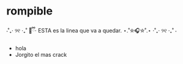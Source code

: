 # rompible
⋅˚₊‧ ୨୧ ‧₊˚ 🧸ྀི⋅ ESTA es la linea que va a quedar. ⋆.˚✮🎧✮˚.⋆ ⋅˚₊‧ ୨୧ ‧₊˚ ⋅
- hola
- Jorgito el mas crack

